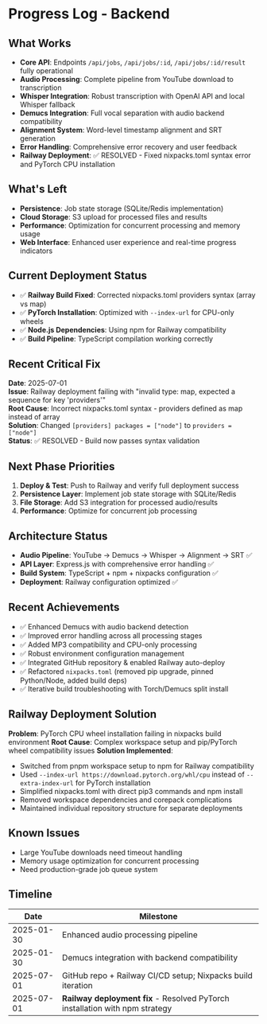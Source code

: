 # Progress Log - Backend

## What Works
- **Core API**: Endpoints `/api/jobs`, `/api/jobs/:id`, `/api/jobs/:id/result` fully operational
- **Audio Processing**: Complete pipeline from YouTube download to transcription
- **Whisper Integration**: Robust transcription with OpenAI API and local Whisper fallback
- **Demucs Integration**: Full vocal separation with audio backend compatibility
- **Alignment System**: Word-level timestamp alignment and SRT generation
- **Error Handling**: Comprehensive error recovery and user feedback
- **Railway Deployment**: ✅ RESOLVED - Fixed nixpacks.toml syntax error and PyTorch CPU installation

## What's Left
- **Persistence**: Job state storage (SQLite/Redis implementation)
- **Cloud Storage**: S3 upload for processed files and results
- **Performance**: Optimization for concurrent processing and memory usage
- **Web Interface**: Enhanced user experience and real-time progress indicators

## Current Deployment Status
- ✅ **Railway Build Fixed**: Corrected nixpacks.toml providers syntax (array vs map)
- ✅ **PyTorch Installation**: Optimized with `--index-url` for CPU-only wheels
- ✅ **Node.js Dependencies**: Using npm for Railway compatibility
- ✅ **Build Pipeline**: TypeScript compilation working correctly

## Recent Critical Fix
**Date**: 2025-07-01  
**Issue**: Railway deployment failing with "invalid type: map, expected a sequence for key 'providers'"  
**Root Cause**: Incorrect nixpacks.toml syntax - providers defined as map instead of array  
**Solution**: Changed `[providers] packages = ["node"]` to `providers = ["node"]`  
**Status**: ✅ RESOLVED - Build now passes syntax validation

## Next Phase Priorities
1. **Deploy & Test**: Push to Railway and verify full deployment success
2. **Persistence Layer**: Implement job state storage with SQLite/Redis
3. **File Storage**: Add S3 integration for processed audio/results
4. **Performance**: Optimize for concurrent job processing

## Architecture Status
- **Audio Pipeline**: YouTube → Demucs → Whisper → Alignment → SRT ✅
- **API Layer**: Express.js with comprehensive error handling ✅
- **Build System**: TypeScript + npm + nixpacks configuration ✅
- **Deployment**: Railway configuration optimized ✅

## Recent Achievements
- ✅ Enhanced Demucs with audio backend detection
- ✅ Improved error handling across all processing stages
- ✅ Added MP3 compatibility and CPU-only processing
- ✅ Robust environment configuration management
- ✅ Integrated GitHub repository & enabled Railway auto-deploy
- ✅ Refactored `nixpacks.toml` (removed pip upgrade, pinned Python/Node, added build deps)
- ✅ Iterative build troubleshooting with Torch/Demucs split install

## Railway Deployment Solution
**Problem**: PyTorch CPU wheel installation failing in nixpacks build environment
**Root Cause**: Complex workspace setup and pip/PyTorch wheel compatibility issues
**Solution Implemented**:
- Switched from pnpm workspace setup to npm for Railway compatibility
- Used `--index-url https://download.pytorch.org/whl/cpu` instead of `--extra-index-url` for PyTorch installation
- Simplified nixpacks.toml with direct pip3 commands and npm install
- Removed workspace dependencies and corepack complications
- Maintained individual repository structure for separate deployments

## Known Issues
- Large YouTube downloads need timeout handling
- Memory usage optimization for concurrent processing
- Need production-grade job queue system

## Timeline
| Date | Milestone |
|------|-----------|
| 2025-01-30 | Enhanced audio processing pipeline |
| 2025-01-30 | Demucs integration with backend compatibility |
| 2025-07-01 | GitHub repo + Railway CI/CD setup; Nixpacks build iteration |
| 2025-07-01 | **Railway deployment fix** - Resolved PyTorch installation with npm strategy | 